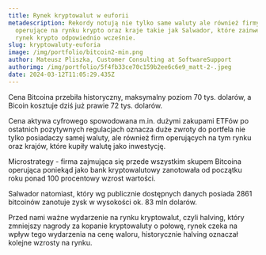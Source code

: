 ```yaml
---
title: Rynek kryptowalut w euforii
metadescription: Rekordy notują nie tylko same waluty ale również firmy
  operujące na rynku krypto oraz kraje takie jak Salwador, które zainwestowały w
  rynek krypto odpowiednio wcześnie.
slug: kryptowaluty-euforia
image: /img/portfolio/bitcoin2-min.png
author: Mateusz Pliszka, Customer Consulting at SoftwareSupport
authorimg: /img/portfolio/5f4fb33ce70c159b2ee6c6e9_matt-2-.jpeg
date: 2024-03-12T11:05:29.435Z
---
```

C﻿ena Bitcoina przebiła historyczny, maksymalny poziom 70 tys. dolarów, a Bicoin kosztuje dziś już prawie 72 tys. dolarów.

Cena aktywa cyfrowego spowodowana m.in. dużymi zakupami ETFów po ostatnich pozytywnych regulacjach oznacza duże zwroty do portfela nie tylko posiadaczy samej waluty, ale również firm operujących na tym rynku oraz krajów, które kupiły walutę jako inwestycję.

M﻿icrostrategy - firma zajmująca się przede wszystkim skupem Bitcoina operująca poniekąd jako bank kryptowalutowy zanotowała od początku roku ponad 100 procentowy wzrost wartości.

S﻿alwador natomiast, który wg publicznie dostępnych danych posiada 2861 bitcoinów zanotuje zysk w wysokości ok. 83 mln dolarów.

P﻿rzed nami ważne wydarzenie na rynku kryptowalut, czyli halving, który zmniejszy nagrody za kopanie kryptowaluty o połowę, rynek czeka na wpływ tego wydarzenia na cenę waloru, historycznie halving oznaczał kolejne wzrosty na rynku.
